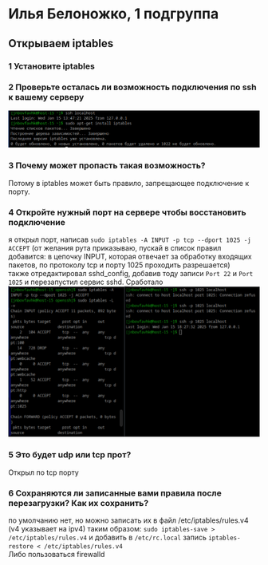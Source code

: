 # Илья Белоножко, 1 подгруппа  
## Открываем iptables  
### 1 Установите iptables  
### 2 Проверьте осталась ли возможность подключения по ssh к вашему серверу  
![](iptablesInstalled.png)  
### 3 Почему может пропасть такая возможность?  
Потому в iptables может быть правило, запрещающее подключение к порту. 
### 4 Откройте нужный порт на сервере чтобы восстановить подключение  
я открыл порт, написав `sudo iptables -A INPUT -p tcp --dport 1025 -j ACCEPT`
(от желания рута приказываю, пускай в список правил добавится: в цепочку INPUT, которая отвечает за обработку входящих пакетов, по протоколу tcp и порту 1025 проходить разрешается)  
также отредактировал sshd_config, добавив тоду записи `Port 22` и `Port 1025` и перезапустил сервис sshd. Сработало  
![](itWorks.png)  
### 5 Это будет udp или tcp прот?  
Открыл по tcp порту  
### 6 Сохраняются ли записанные вами правила после перезагрузки? Как их сохранить?
по умолчанию нет, но можно записать их в файл /etc/iptables/rules.v4 (v4 указывает на ipv4) таким образом:
`sudo iptables-save > /etc/iptables/rules.v4`
и добавить в `/etc/rc.local` запись `iptables-restore < /etc/iptables/rules.v4`  
Либо пользоваться firewalld
